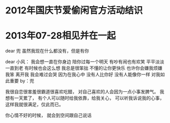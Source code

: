 # 2012年国庆节爱偷闲官方活动结识
# 2013年07-28相见并在一起
dear 兜
虽然我现在什么都没有，但是有你



dear 小风： 
我会想一直在你身边
陪你过每一个明天 
有吵有闹也有欢笑
平平淡淡一直到老 
有时候也会这么想 
我总是很笨拙
不懂的让你更快乐 
也许你会嫌我烦嫌我笨
离开我
我会难过会哭 
因为在我心中
没有人比你好
没有人能像你一样
对我如此重要
by：兜

我很自恋很害羞很霸道很喜欢吃醋，
对自己喜欢的人会因为一点小事发脾气。
我想有一天累了，
有个人可以随时给我依靠，给我关心，
可以听我诉说我的心事，这样我就很满足，仅此而已。


你心情不好的时候， 就会到空间跟自己说话


